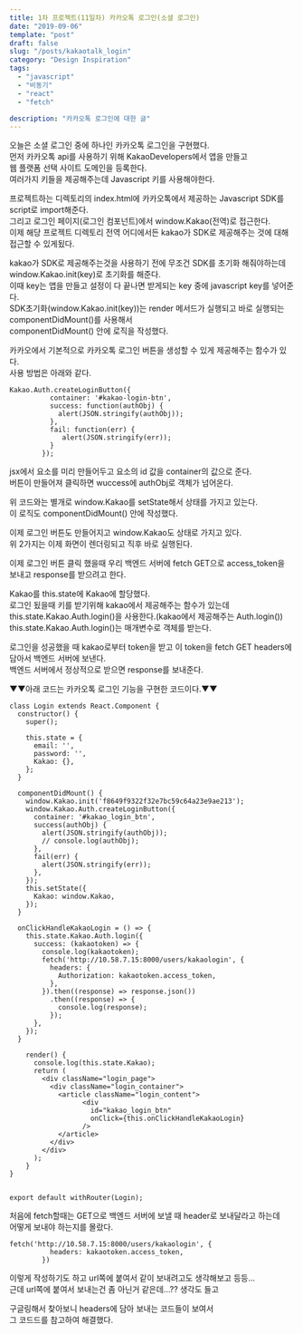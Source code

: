 ```yaml
---
title: 1차 프로젝트(11일차) 카카오톡 로그인(소셜 로그인)
date: "2019-09-06"
template: "post"
draft: false
slug: "/posts/kakaotalk_login"
category: "Design Inspiration"
tags:
  - "javascript"
  - "비동기"
  - "react"
  - "fetch"

description: "카카오톡 로그인에 대한 글"
---
```


오늘은 소셜 로그인 중에 하나인 카카오톡 로그인을 구현했다.  
먼저 카카오톡 api를 사용하기 위해 KakaoDevelopers에서 앱을 만들고  
웹 플랫폼 선택 사이트 도메인을 등록한다.  
여러가지 키들을 제공해주는데 Javascript 키를 사용해야한다.

프로젝트하는 디렉토리의 index.html에 카카오톡에서 제공하는 Javascript SDK를 script로 import해준다.  
그리고 로그인 페이지(로그인 컴포넌트)에서 window.Kakao(전역)로 접근한다.  
이제 해당 프로젝트 디렉토리 전역 어디에서든 kakao가 SDK로 제공해주는 것에 대해 접근할 수 있게됬다.

kakao가 SDK로 제공해주는것을 사용하기 전에 무조건 SDK를 초기화 해줘야하는데  
window.Kakao.init(key)로 초기화를 해준다.  
이때 key는 앱을 만들고 설정이 다 끝나면 받게되는 key 중에 javascript key를 넣어준다.  
SDK초기화(window.Kakao.init(key))는 render 메서드가 실행되고 바로 실행되는 componentDidMount()를 사용해서  
componentDidMount() 안에 로직을 작성했다.

카카오에서 기본적으로 카카오톡 로그인 버튼을 생성할 수 있게 제공해주는 함수가 있다.  
사용 방법은 아래와 같다.

```
Kakao.Auth.createLoginButton({
          container: '#kakao-login-btn',
          success: function(authObj) {
            alert(JSON.stringify(authObj));
          },
          fail: function(err) {
             alert(JSON.stringify(err));
          }
        });
```

jsx에서 요소를 미리 만들어두고 요소의 id 값을 container의 값으로 준다.  
버튼이 만들어져 클릭하면 wuccess에 authObj로 객체가 넘어온다.

위 코드와는 별개로 window.Kakao를 setState해서 상태를 가지고 있는다.  
이 로직도 componentDidMount() 안에 작성했다.

이제 로그인 버튼도 만들어지고 window.Kakao도 상태로 가지고 있다.  
위 2가지는 이제 화면이 렌더링되고 직후 바로 실행된다.

이제 로그인 버튼 클릭 했을때 우리 백엔드 서버에 fetch GET으로 access_token을  
보내고 response를 받으려고 한다.

Kakao를 this.state에 Kakao에 할당했다.  
로그인 됬을때 키를 받기위해 kakao에서 제공해주는 함수가 있는데  
this.state.Kakao.Auth.login()을 사용한다.(kakao에서 제공해주는 Auth.login())  
this.state.Kakao.Auth.login()는 매개변수로 객체를 받는다.

로그인을 성공했을 때 kakao로부터 token을 받고 이 token을 fetch GET headers에  
담아서 백엔드 서버에 보낸다.  
백엔드 서버에서 정상적으로 받으면 response를 보내준다.

▼▼아래 코드는 카카오톡 로그인 기능을 구현한 코드이다.▼▼

```
class Login extends React.Component {
  constructor() {
    super();

    this.state = {
      email: '',
      password: '',
      Kakao: {},
    };
  }

  componentDidMount() {
    window.Kakao.init('f8649f9322f32e7bc59c64a23e9ae213');
    window.Kakao.Auth.createLoginButton({
      container: '#kakao_login_btn',
      success(authObj) {
        alert(JSON.stringify(authObj));
        // console.log(authObj);
      },
      fail(err) {
        alert(JSON.stringify(err));
      },
    });
    this.setState({
      Kakao: window.Kakao,
    });
  }

  onClickHandleKakaoLogin = () => {
    this.state.Kakao.Auth.login({
      success: (kakaotoken) => {
        console.log(kakaotoken);
        fetch('http://10.58.7.15:8000/users/kakaologin', {
          headers: {
            Authorization: kakaotoken.access_token,
          },
        }).then((response) => response.json())
          .then((response) => {
            console.log(response);
          });
      },
    });
  }

    render() {
      console.log(this.state.Kakao);
      return (
        <div className="login_page">
          <div className="login_container">
            <article className="login_content">
                  <div
                    id="kakao_login_btn"
                    onClick={this.onClickHandleKakaoLogin}
                  />
            </article>
          </div>
        </div>
      );
    }
}


export default withRouter(Login);
```

처음에 fetch할때는 GET으로 백엔드 서버에 보낼 때 header로 보내달라고 하는데  
어떻게 보내야 하는지를 몰랐다.

```
fetch('http://10.58.7.15:8000/users/kakaologin', {
          headers: kakaotoken.access_token,
        })
```

이렇게 작성하기도 하고 url쪽에 붙여서 같이 보내려고도 생각해보고 등등...  
근데 url쪽에 붙여서 보내는건 좀 아닌거 같은데...?? 생각도 들고

구글링해서 찾아보니 headers에 담아 보내는 코드들이 보여서  
그 코드드를 참고하여 해결했다.
